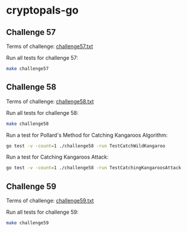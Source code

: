 # cryptopals-go

## Challenge 57

Terms of challenge: [challenge57.txt](./tasks/challenge57.txt)

Run all tests for challenge 57:

```sh
make challenge57
```

## Challenge 58

Terms of challenge: [challenge58.txt](./tasks/challenge58.txt)

Run all tests for challenge 58:

```sh
make challenge58
```

Run a test for Pollard's Method for Catching Kangaroos Algorithm:

```sh
go test -v -count=1 ./challenge58 -run TestCatchWildKangaroo
```

Run a test for Catching Kangaroos Attack:

```sh
go test -v -count=1 ./challenge58 -run TestCatchingKangaroosAttack
```

## Challenge 59

Terms of challenge: [challenge59.txt](./tasks/challenge59.txt)

Run all tests for challenge 59:

```sh
make challenge59
```
